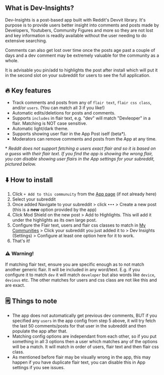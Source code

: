 ## What is Dev-Insights?

Dev-Insights is a post-based app built with Reddit's Devvit library. It's purpose is to provide users better insight into comments and posts made by Developers, Youtubers, Community Figures and more so they are not lost and key information is readily available without the user needing to do extensive searching. 

Comments can also get lost over time once the posts age past a couple of days and a dev comment may be extremely valuable for the community as a whole.

It is advisable you pin/add to highlights the post after install which will put it in the second slot on your subreddit for users to see the full application.

## 🔥 Key features

* Track comments and posts from any of `flair text`, `flair css class`, and/or `users`. (You can match all 3 if you like!)
* Automatic edits/deletions for posts and comments.
* Supports `includes` in flair text, e.g. "dev" will match "Devleoper" in a flair. Matching is NOT case sensitive.
* Automatic light/dark theme.
* Supports showing user flair in the App Post iself (beta*).
* Moderators can remove comments and posts from the App at any time.

\* *Reddit does not support fetching a users exact flair and so it is based on a guess with their flair text. If you find the app is showing the wrong flair, you can disable showing user flairs in the App settings for your subreddit, pictured below.*

## ⬇️ How to install

1. Click `+ Add to this communuity` from the [App page](https://developers.reddit.com/apps/dev-insights) (if not already here)
2. Select your subreddit
3. Once added Navigate to your subreddit > click `•••` > Create a new post (this is a **new** option provided by the app)
4. Click Mod Shield on the new post > Add to Highlights. This will add it under the highlights as its own large post.
5. Configure the Flair text, users and flair css classes to match in [My Communities](https://developers.reddit.com/my/communities) > Click your subreddit you just added it to > Dev Insights (Settings) > Configure at least one option here for it to work.
6. That's it!

### ⚠️ Warning!

If matching flair text, ensure you are specific enough as to not match another generic flair. It will be included in any word/text. E.g. if you configure it to match `dev` it will match `developer` but also words like `device`, `devious` etc. The other matches for users and css class are not like this and are exact.

## 🗒️ Things to note

* The app does not automatically get previous dev comments, BUT if you specified any `users` in the app config from step 5 above, it will try fetch the last 50 comments/posts for that user in the subreddit and then populate the app after that.
* Matching config options are independant from each other, so if you put something in all 3 options then a user which matches any of the options will be a match. It will match in order of users, flair text and then flair css class.
* As mentioned before flair may be visually wrong in the app, this may happen if you have duplicate flair text, you can disable this in App settings if you see issues.
